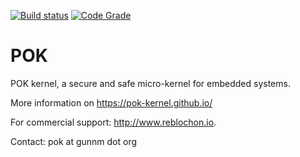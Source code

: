 [![Build status](https://travis-ci.org/pok-kernel/pok.svg?master)](https://travis-ci.org/pok-kernel)
[![Code Grade](https://www.code-inspector.com/project/12/status/svg)](https://www.code-inspector.com/public/project/12/POK/dashboard)

POK
===

POK kernel, a secure and safe micro-kernel for embedded systems.

More information on https://pok-kernel.github.io/

For commercial support: http://www.reblochon.io.

Contact: pok at gunnm dot org
